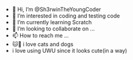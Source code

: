 - 👋 Hi, I’m @Sh3rwinTheYoungCoder
- 👀 I’m interested in coding and testing code
- 🌱 I’m currently learning Scratch
- 💞️ I’m looking to collaborate on ...
- 📫 How to reach me ...
- :cat::dog: i love cats and dogs
- i love using UWU since it looks cute(in a way)

<!---
Sh3rwinTheYoungCoder/Sh3rwinTheYoungCoder is a ✨ special ✨ repository because its `README.md` (this file) appears on your GitHub profile.
You can click the Preview link to take a look at your changes.
--->
